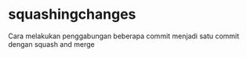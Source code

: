 # squashingchanges
Cara melakukan penggabungan beberapa commit menjadi satu commit dengan squash and merge
